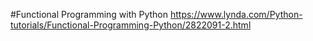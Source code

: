 #Functional Programming with Python 
https://www.lynda.com/Python-tutorials/Functional-Programming-Python/2822091-2.html
